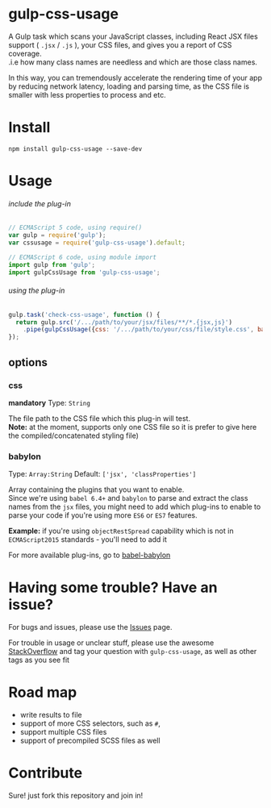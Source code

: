 # gulp-css-usage

A Gulp task which scans your JavaScript classes, including React JSX files support ( `.jsx` / `.js`  ), your CSS files, and gives you a report of CSS coverage.<br>
.i.e how many class names are needless and which are those class names.

In this way, you can tremendously accelerate the rendering time of your app by reducing network latency, loading and parsing time,
as the CSS file is smaller with less properties to process and etc.


# Install
```
npm install gulp-css-usage --save-dev
```

# Usage
###### include the plug-in
```javascript
// ECMAScript 5 code, using require()
var gulp = require('gulp');
var cssusage = require('gulp-css-usage').default;
```
```javascript
// ECMAScript 6 code, using module import
import gulp from 'gulp';
import gulpCssUsage from 'gulp-css-usage';
```
###### using the plug-in
```javascript
gulp.task('check-css-usage', function () {
  return gulp.src('/.../path/to/your/jsx/files/**/*.{jsx,js}')
    .pipe(gulpCssUsage({css: '/.../path/to/your/css/file/style.css', babylon:[]}));
});
```
## options
### css
**mandatory** Type: `String`

The file path to the CSS file which this plug-in will test.<br>
**Note:** at the moment, supports only one CSS file so it is prefer to give here the compiled/concatenated styling file)

### babylon
Type: `Array:String` Default: `['jsx', 'classProperties']`

Array containing the plugins that you want to enable.<br>
Since we're using `babel 6.4+` and `babylon` to parse and extract the class names from the `jsx` files,
you might need to add which plug-ins to enable to parse your code if you're using more `ES6` or `ES7` features.

**Example:** if you're using `objectRestSpread` capability which is not in `ECMAScript2015` standards - you'll need to add it

For more available plug-ins, go to [babel-babylon](https://github.com/babel/babel/tree/master/packages/babylon)


# Having some trouble? Have an issue?
For bugs and issues, please use the [Issues](https://github.com/zivl/gulp-css-usage/issues) page.

For trouble in usage or unclear stuff, please use the awesome [StackOverflow](http://stackoverflow.com/) and tag your question with `gulp-css-usage`, as well as other tags as you see fit


# Road map
* write results to file
* support of more CSS selectors, such as `#`,
* support multiple CSS files
* support of precompiled SCSS files as well

# Contribute
Sure! just fork this repository and join in!


